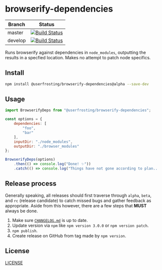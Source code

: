 # browserify-dependencies

| Branch | Status |
| ------ | ------ |
| master | [![Build Status](https://travis-ci.org/userfrosting/browserify-dependencies.svg?branch=master)](https://travis-ci.org/userfrosting/browserify-dependencies) |
| develop | [![Build Status](https://travis-ci.org/userfrosting/browserify-dependencies.svg?branch=develop)](https://travis-ci.org/userfrosting/browserify-dependencies) |

Runs browserify against dependencies in `node_modules`, outputting the results in a specfied location. Makes no attempt to patch node specifics.

## Install

```bash
npm install @userfrosting/browserify-dependencies@alpha --save-dev
```

## Usage

```js
import BrowserifyDeps from "@userfrosting/browserify-dependencies";

const options = {
    dependencies: [
        "foo",
        "bar"
    ],
    inputDir: "./node_modules",
    outputDir: "./browser_modules"
};

BrowserifyDeps(options)
    .then(() => console.log("Done! ✨"))
    .catch(() => console.log("Things have not gone according to plan... 🔥"));
```

## Release process

Generally speaking, all releases should first traverse through `alpha`, `beta`, and `rc` (release candidate) to catch missed bugs and gather feedback as appropriate. Aside from this however, there are a few steps that **MUST** always be done.

1. Make sure [`CHANGELOG.md`](./CHANGELOG.md) is up to date.
2. Update version via `npm` like `npm version 3.0.0` or `npm version patch`.
3. `npm publish`.
4. Create release on GitHub from tag made by `npm version`.

## License

[LICENSE](LICENSE)
